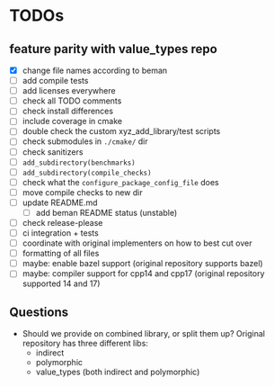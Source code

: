 # TODOs

## feature parity with value_types repo

- [x] change file names according to beman
- [ ] add compile tests
- [ ] add licenses everywhere
- [ ] check all TODO comments
- [ ] check install differences
- [ ] include coverage in cmake
- [ ] double check the custom xyz_add_library/test scripts
- [ ] check submodules in `./cmake/` dir
- [ ] check sanitizers
- [ ] `add_subdirectory(benchmarks)`
- [ ] `add_subdirectory(compile_checks)`
- [ ] check what the `configure_package_config_file` does
- [ ] move compile checks to new dir
- [ ] update README.md
  - [ ] add beman README status (unstable)
- [ ] check release-please
- [ ] ci integration + tests
- [ ] coordinate with original implementers on how to best cut over
- [ ] formatting of all files
- [ ] maybe: enable bazel support (original repository supports bazel)
- [ ] maybe: compiler support for cpp14 and cpp17 (original repository supported 14 and 17)

## Questions

- Should we provide on combined library, or split them up? Original repository has three different
  libs:
  - indirect
  - polymorphic
  - value_types (both indirect and polymorphic)
